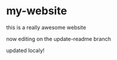 # my-website
this is a really awesome website


now editing on the update-readme branch


updated localy!